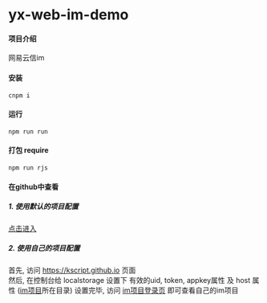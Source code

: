 # yx-web-im-demo

#### 项目介绍
网易云信im

#### 安装
```npm
cnpm i
```

#### 运行
```npm
npm run run
```

#### 打包 require
```npm
npm run rjs
```

#### 在github中查看
##### 1. 使用默认的项目配置
[点击进入](https://kscript.github.io/yx-web-im-demo/im/home)
##### 2. 使用自己的项目配置
首先, 访问 https://kscript.github.io 页面  
然后, 在控制台给 localstorage 设置下 有效的uid, token, appkey属性 及 host 属性 ([im项目](https://kscript.github.io/yx-web-im-demo/im/main)所在目录) 
设置完毕, 访问 [im项目登录页](https://kscript.github.io/yx-web-im-demo/im/login) 即可查看自己的im项目